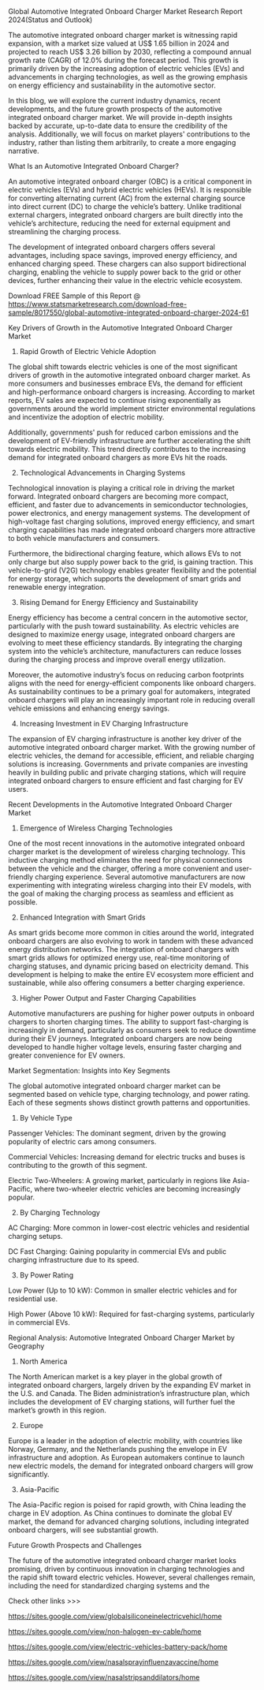 Global Automotive Integrated Onboard Charger Market Research Report 2024(Status and Outlook)

The automotive integrated onboard charger market is witnessing rapid expansion, with a market size valued at US$ 1.65 billion in 2024 and projected to reach US$ 3.26 billion by 2030, reflecting a compound annual growth rate (CAGR) of 12.0% during the forecast period. This growth is primarily driven by the increasing adoption of electric vehicles (EVs) and advancements in charging technologies, as well as the growing emphasis on energy efficiency and sustainability in the automotive sector.

In this blog, we will explore the current industry dynamics, recent developments, and the future growth prospects of the automotive integrated onboard charger market. We will provide in-depth insights backed by accurate, up-to-date data to ensure the credibility of the analysis. Additionally, we will focus on market players' contributions to the industry, rather than listing them arbitrarily, to create a more engaging narrative.

What Is an Automotive Integrated Onboard Charger?

An automotive integrated onboard charger (OBC) is a critical component in electric vehicles (EVs) and hybrid electric vehicles (HEVs). It is responsible for converting alternating current (AC) from the external charging source into direct current (DC) to charge the vehicle’s battery. Unlike traditional external chargers, integrated onboard chargers are built directly into the vehicle’s architecture, reducing the need for external equipment and streamlining the charging process.

The development of integrated onboard chargers offers several advantages, including space savings, improved energy efficiency, and enhanced charging speed. These chargers can also support bidirectional charging, enabling the vehicle to supply power back to the grid or other devices, further enhancing their value in the electric vehicle ecosystem.

Download FREE Sample of this Report @ https://www.statsmarketresearch.com/download-free-sample/8017550/global-automotive-integrated-onboard-charger-2024-61

Key Drivers of Growth in the Automotive Integrated Onboard Charger Market

1. Rapid Growth of Electric Vehicle Adoption

The global shift towards electric vehicles is one of the most significant drivers of growth in the automotive integrated onboard charger market. As more consumers and businesses embrace EVs, the demand for efficient and high-performance onboard chargers is increasing. According to market reports, EV sales are expected to continue rising exponentially as governments around the world implement stricter environmental regulations and incentivize the adoption of electric mobility.

Additionally, governments' push for reduced carbon emissions and the development of EV-friendly infrastructure are further accelerating the shift towards electric mobility. This trend directly contributes to the increasing demand for integrated onboard chargers as more EVs hit the roads.

2. Technological Advancements in Charging Systems

Technological innovation is playing a critical role in driving the market forward. Integrated onboard chargers are becoming more compact, efficient, and faster due to advancements in semiconductor technologies, power electronics, and energy management systems. The development of high-voltage fast charging solutions, improved energy efficiency, and smart charging capabilities has made integrated onboard chargers more attractive to both vehicle manufacturers and consumers.

Furthermore, the bidirectional charging feature, which allows EVs to not only charge but also supply power back to the grid, is gaining traction. This vehicle-to-grid (V2G) technology enables greater flexibility and the potential for energy storage, which supports the development of smart grids and renewable energy integration.

3. Rising Demand for Energy Efficiency and Sustainability

Energy efficiency has become a central concern in the automotive sector, particularly with the push toward sustainability. As electric vehicles are designed to maximize energy usage, integrated onboard chargers are evolving to meet these efficiency standards. By integrating the charging system into the vehicle’s architecture, manufacturers can reduce losses during the charging process and improve overall energy utilization.

Moreover, the automotive industry’s focus on reducing carbon footprints aligns with the need for energy-efficient components like onboard chargers. As sustainability continues to be a primary goal for automakers, integrated onboard chargers will play an increasingly important role in reducing overall vehicle emissions and enhancing energy savings.

4. Increasing Investment in EV Charging Infrastructure

The expansion of EV charging infrastructure is another key driver of the automotive integrated onboard charger market. With the growing number of electric vehicles, the demand for accessible, efficient, and reliable charging solutions is increasing. Governments and private companies are investing heavily in building public and private charging stations, which will require integrated onboard chargers to ensure efficient and fast charging for EV users.

Recent Developments in the Automotive Integrated Onboard Charger Market

1. Emergence of Wireless Charging Technologies

One of the most recent innovations in the automotive integrated onboard charger market is the development of wireless charging technology. This inductive charging method eliminates the need for physical connections between the vehicle and the charger, offering a more convenient and user-friendly charging experience. Several automotive manufacturers are now experimenting with integrating wireless charging into their EV models, with the goal of making the charging process as seamless and efficient as possible.

2. Enhanced Integration with Smart Grids

As smart grids become more common in cities around the world, integrated onboard chargers are also evolving to work in tandem with these advanced energy distribution networks. The integration of onboard chargers with smart grids allows for optimized energy use, real-time monitoring of charging statuses, and dynamic pricing based on electricity demand. This development is helping to make the entire EV ecosystem more efficient and sustainable, while also offering consumers a better charging experience.

3. Higher Power Output and Faster Charging Capabilities

Automotive manufacturers are pushing for higher power outputs in onboard chargers to shorten charging times. The ability to support fast-charging is increasingly in demand, particularly as consumers seek to reduce downtime during their EV journeys. Integrated onboard chargers are now being developed to handle higher voltage levels, ensuring faster charging and greater convenience for EV owners.

Market Segmentation: Insights into Key Segments

The global automotive integrated onboard charger market can be segmented based on vehicle type, charging technology, and power rating. Each of these segments shows distinct growth patterns and opportunities.

1. By Vehicle Type

Passenger Vehicles: The dominant segment, driven by the growing popularity of electric cars among consumers.

Commercial Vehicles: Increasing demand for electric trucks and buses is contributing to the growth of this segment.

Electric Two-Wheelers: A growing market, particularly in regions like Asia-Pacific, where two-wheeler electric vehicles are becoming increasingly popular.

2. By Charging Technology

AC Charging: More common in lower-cost electric vehicles and residential charging setups.

DC Fast Charging: Gaining popularity in commercial EVs and public charging infrastructure due to its speed.

3. By Power Rating

Low Power (Up to 10 kW): Common in smaller electric vehicles and for residential use.

High Power (Above 10 kW): Required for fast-charging systems, particularly in commercial EVs.

Regional Analysis: Automotive Integrated Onboard Charger Market by Geography

1. North America

The North American market is a key player in the global growth of integrated onboard chargers, largely driven by the expanding EV market in the U.S. and Canada. The Biden administration’s infrastructure plan, which includes the development of EV charging stations, will further fuel the market’s growth in this region.

2. Europe

Europe is a leader in the adoption of electric mobility, with countries like Norway, Germany, and the Netherlands pushing the envelope in EV infrastructure and adoption. As European automakers continue to launch new electric models, the demand for integrated onboard chargers will grow significantly.

3. Asia-Pacific

The Asia-Pacific region is poised for rapid growth, with China leading the charge in EV adoption. As China continues to dominate the global EV market, the demand for advanced charging solutions, including integrated onboard chargers, will see substantial growth.

Future Growth Prospects and Challenges

The future of the automotive integrated onboard charger market looks promising, driven by continuous innovation in charging technologies and the rapid shift toward electric vehicles. However, several challenges remain, including the need for standardized charging systems and the

Check other links >>>

https://sites.google.com/view/globalsiliconeinelectricvehicl/home

https://sites.google.com/view/non-halogen-ev-cable/home

https://sites.google.com/view/electric-vehicles-battery-pack/home

https://sites.google.com/view/nasalsprayinfluenzavaccine/home

https://sites.google.com/view/nasalstripsanddilators/home
